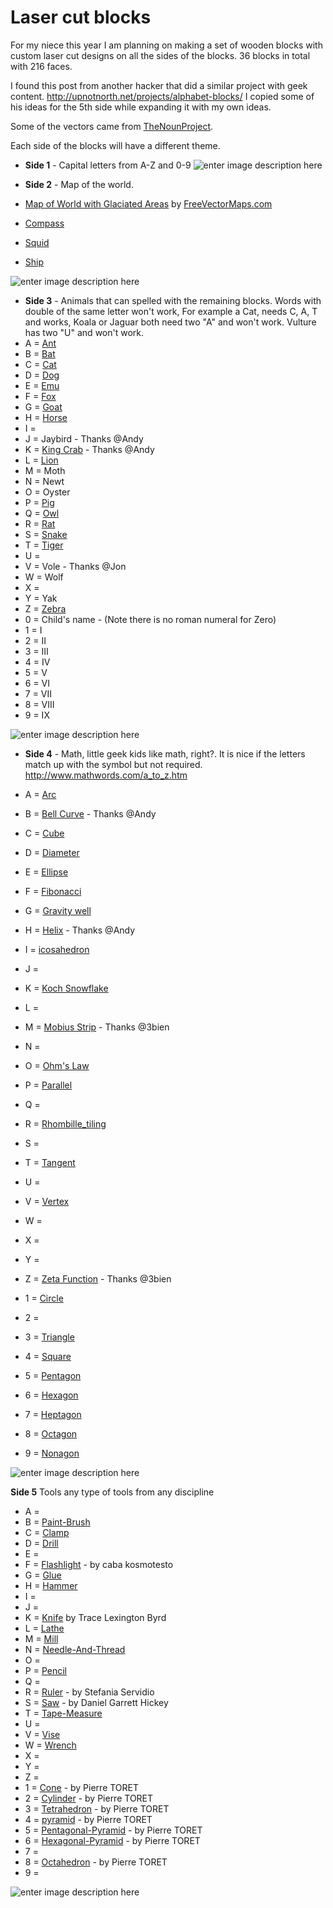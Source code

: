Laser cut blocks
============

For my niece this year I am planning on making a set of wooden blocks with custom laser cut designs on all the sides of the blocks. 36 blocks in total with 216 faces.

I found this post from another hacker that did a similar project with geek content. 
http://upnotnorth.net/projects/alphabet-blocks/
I copied some of his ideas for the 5th side while expanding it with my own ideas.

Some of the vectors came from [TheNounProject](http://thenounproject.com). 

Each side of the blocks will have a different theme. 

 - **Side 1** - Capital letters from A-Z and 0-9
![enter image description here](https://raw.githubusercontent.com/funvill/Laser-cut-blocks/master/side1.png)

 - **Side 2** - Map of the world. 
  - [Map of World with Glaciated Areas](http://www.freevectormaps.com/world-maps/WRLD-EPS-02-0004?ref=atr) by [FreeVectorMaps.com](http://www.freevectormaps.com/?ref=atr)
  - [Compass](http://thenounproject.com/term/compass/67195/) 
  - [Squid](http://thenounproject.com/term/octopus/27855/) 
  - [Ship](http://thenounproject.com/term/ship/11582/) 

![enter image description here](https://raw.githubusercontent.com/funvill/Laser-cut-blocks/master/side2.png)

 - **Side 3** - Animals that can spelled with the remaining blocks. Words with double of the same letter won't work, For example a Cat, needs C, A, T and works, Koala or Jaguar both need two "A" and won't work. Vulture has two "U" and won't work.
  - A = [Ant](http://thenounproject.com/term/ant/1384/)
  - B = [Bat](http://thenounproject.com/term/bat/77721/) 
  - C = [Cat](http://thenounproject.com/term/cat/6725/) 
  - D = [Dog](http://thenounproject.com/term/dog/8126/) 
  - E = [Emu](http://thenounproject.com/term/ostrich/14873/)
  - F = [Fox](http://thenounproject.com/term/fox/13097/) 
  - G = [Goat](http://thenounproject.com/term/goat/18892/) 
  - H = [Horse](http://thenounproject.com/term/horse/19192/)
  - I = 
  - J = Jaybird - Thanks @Andy
  - K = [King Crab](http://thenounproject.com/term/crab/7099/) - Thanks @Andy
  - L = [Lion](http://thenounproject.com/term/lion/68963/) 
  - M = Moth 
  - N = Newt
  - O = Oyster
  - P = [Pig](http://thenounproject.com/term/pig/5271/) 
  - Q = [Owl](http://thenounproject.com/term/owl/64303/) 
  - R = [Rat](http://thenounproject.com/term/rat/85851/)
  - S = [Snake](http://thenounproject.com/term/snake/24037/)
  - T = [Tiger](http://thenounproject.com/term/tiger/29367/) 
  - U = 
  - V = Vole - Thanks @Jon
  - W = Wolf 
  - X = 
  - Y = Yak
  - Z = [Zebra](http://thenounproject.com/term/zebra/10753/) 
  - 0 = Child's name - (Note there is no roman numeral for Zero)
  - 1 = I 
  - 2 = II 
  - 3 = III 
  - 4 = IV
  - 5 = V
  - 6 = VI
  - 7 = VII
  - 8 = VIII
  - 9 = IX

![enter image description here](https://raw.githubusercontent.com/funvill/Laser-cut-blocks/master/side3.png)

 - **Side 4** - 
Math, little geek kids like math, right?. 
It is nice if the letters match up with the symbol but not required.
http://www.mathwords.com/a_to_z.htm

  - A = [Arc](http://en.wikipedia.org/wiki/Arc_%28geometry%29) 
  - B = [Bell Curve](http://en.wikipedia.org/wiki/Normal_distribution) - Thanks @Andy
  - C = [Cube](http://en.wikipedia.org/wiki/Cube) 
  - D = [Diameter](http://en.wikipedia.org/wiki/Diameter)
  - E = [Ellipse](http://en.wikipedia.org/wiki/Ellipse)
  - F = [Fibonacci](http://en.wikipedia.org/wiki/Fibonacci) 
  - G = [Gravity well](http://en.wikipedia.org/wiki/Gravity_well)
  - H = [Helix](http://en.wikipedia.org/wiki/Helix) - Thanks @Andy
  - I = [icosahedron](http://thenounproject.com/term/icosahedron/6890/)
  - J = 
  - K = [Koch Snowflake](http://en.wikipedia.org/wiki/Koch_snowflake)
  - L =
  - M = [Mobius Strip](http://en.wikipedia.org/wiki/M%C3%B6bius_strip) - Thanks @3bien
  - N =
  - O = [Ohm's Law](http://en.wikipedia.org/wiki/Ohm%27s_law)
  - P = [Parallel](http://en.wikipedia.org/wiki/Parallel_%28geometry%29)
  - Q =
  - R = [Rhombille_tiling](http://en.wikipedia.org/wiki/Rhombille_tiling)
  - S =
  - T = [Tangent](http://en.wikipedia.org/wiki/Tangent) 
  - U = 
  - V = [Vertex](http://en.wikipedia.org/wiki/Vertex_%28geometry%29) 
  - W =
  - X = 
  - Y = 
  - Z = [Zeta Function](http://en.wikipedia.org/wiki/Riemann_zeta_function) - Thanks @3bien
  - 1 = [Circle](http://en.wikipedia.org/wiki/Circle) 
  - 2 = 
  - 3 = [Triangle](http://en.wikipedia.org/wiki/Triangle)
  - 4 = [Square](http://en.wikipedia.org/wiki/Square)
  - 5 = [Pentagon](http://en.wikipedia.org/wiki/Pentagon)
  - 6 = [Hexagon](http://en.wikipedia.org/wiki/Hexagon)
  - 7 = [Heptagon](http://en.wikipedia.org/wiki/Heptagon)
  - 8 = [Octagon](http://en.wikipedia.org/wiki/Octagon)
  - 9 = [Nonagon](http://en.wikipedia.org/wiki/Nonagon)

![enter image description here](https://raw.githubusercontent.com/funvill/Laser-cut-blocks/master/side4.png)

**Side 5**
Tools any type of tools from any discipline 

  - A = 
  - B = [Paint-Brush](http://thenounproject.com/term/paint-brush/8499/)
  - C = [Clamp](http://thenounproject.com/term/clamp/43284/) 
  - D = [Drill](http://thenounproject.com/term/drill/43657/) 
  - E = 
  - F = [Flashlight](http://thenounproject.com/term/flashlight/28955/) - by caba kosmotesto
  - G = [Glue](http://thenounproject.com/term/glue/64129/)
  - H = [Hammer](http://thenounproject.com/term/hammer/1306/) 
  - I = 
  - J = 
  - K = [Knife](http://thenounproject.com/term/knife/77342/) by Trace Lexington Byrd
  - L = [Lathe](http://thenounproject.com/term/lathe-machine/78251/) 
  - M = [Mill](http://thenounproject.com/term/mill/78253/) 
  - N = [Needle-And-Thread](http://thenounproject.com/term/needle-and-thread/17518/)
  - O =
  - P = [Pencil](http://thenounproject.com/term/pencil/64114/) 
  - Q =
  - R = [Ruler](http://thenounproject.com/term/ruler/55196/) - by Stefania Servidio
  - S = [Saw](http://thenounproject.com/term/saw/1944/) - by Daniel Garrett Hickey
  - T = [Tape-Measure](http://thenounproject.com/term/tape-measure/1948/)
  - U = 
  - V = [Vise](http://thenounproject.com/term/vise/6551/) 
  - W = [Wrench](http://thenounproject.com/term/wrench/8975/)
  - X = 
  - Y = 
  - Z =
  - 1 = [Cone](http://thenounproject.com/term/icon/87382/) - by Pierre TORET
  - 2 = [Cylinder](http://thenounproject.com/term/icon/87376/)  - by Pierre TORET
  - 3 = [Tetrahedron](http://thenounproject.com/term/tetrahedron/87080/) - by Pierre TORET
  - 4 = [pyramid](http://thenounproject.com/term/pyramid/87100/) - by Pierre TORET
  - 5 = [Pentagonal-Pyramid](http://thenounproject.com/term/pentagonal-pyramid/87101/) - by Pierre TORET
  - 6 = [Hexagonal-Pyramid](http://thenounproject.com/term/hexagonal-pyramid/87102/) - by Pierre TORET
  - 7 = 
  - 8 = [Octahedron](http://thenounproject.com/term/octahedron/87086/) - by Pierre TORET
  - 9 = 

![enter image description here](https://raw.githubusercontent.com/funvill/Laser-cut-blocks/master/side5.png)

  [7]: https://github.com/funvill
  [8]: https://twitter.com/funvill
  [9]: http://www.abluestar.com